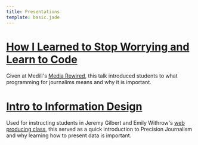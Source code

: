 ```yaml
---
title: Presentations
template: basic.jade
---
```


# [How I Learned to Stop Worrying and Learn to Code](../stop-worrying)

Given at Medill's [Media Rewired](http://musac.medill.northwestern.edu/), this talk introduced students to what programming for journalims means and why it is important.

# [Intro to Information Design](../info-design)

Used for instructing students in Jeremy Gilbert and Emily Withrow's [web producing class](http://www.medill.us/13SP-Unclass/), this served as a quick introduction to Precision Journalism and why learning how to present data is important.